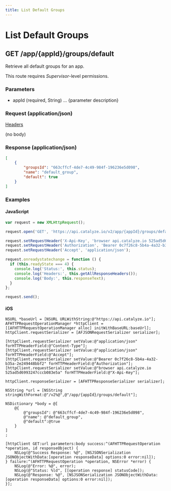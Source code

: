 ```yaml
---
title: List Default Groups
---
```


# List Default Groups

## GET /app/{appId}/groups/default
Retrieve all default groups for an app.

This route requires *Supervisor*-level permissions.

### Parameters

* appId (required, String) ... {parameter description}

### Request (application/json)

[Headers](/baas/api-reference/overview/headers/)

(no body)
### Response (application/json)

```json
[
    {
        "groupsId": "663cffcf-4de7-4c49-984f-196236e5d098",
        "name": "default_group",
        "default": true
    }
]
```

### Examples

#### JavaScript

```javascript
var request = new XMLHttpRequest();

request.open('GET', 'https://api.catalyze.io/v2/app/{appId}/groups/default');

request.setRequestHeader('X-Api-Key', 'browser api.catalyze.io 525ad5d6993247cccb083e5a');
request.setRequestHeader('Authorization', 'Bearer 0c7f26c8-5b4a-4a32-b35a-2e249448bbf2');
request.setRequestHeader('Accept', 'application/json');

request.onreadystatechange = function () {
  if (this.readyState === 4) {
    console.log('Status:', this.status);
    console.log('Headers:', this.getAllResponseHeaders());
    console.log('Body:', this.responseText);
  }
};

request.send();
```


#### iOS

```objc
NSURL *baseUrl = [NSURL URLWithString:@"https://api.catalyze.io"];
AFHTTPRequestOperationManager *httpClient = [[AFHTTPRequestOperationManager alloc] initWithBaseURL:baseUrl];
httpClient.requestSerializer = [AFJSONRequestSerializer serializer];

[httpClient.requestSerializer setValue:@"application/json" forHTTPHeaderField:@"Content-Type"];
[httpClient.requestSerializer setValue:@"application/json" forHTTPHeaderField:@"Accept"];
[httpClient.requestSerializer setValue:@"Bearer 0c7f26c8-5b4a-4a32-b35a-2e249448bbf2" forHTTPHeaderField:@"Authorization"];
[httpClient.requestSerializer setValue:@"browser api.catalyze.io 525ad5d6993247cccb083e5a" forHTTPHeaderField:@"X-Api-Key"];

httpClient.responseSerializer = [AFHTTPResponseSerializer serializer];

NSString *url = [NSString stringWithFormat:@"/v2%@",@"/app/{appId}/groups/default"];

NSDictionary *body = @[
    @{
        @"groupsId": @"663cffcf-4de7-4c49-984f-196236e5d098",
        @"name": @"default_group",
        @"default":@true
    }
]
;

[httpClient GET:url parameters:body success:^(AFHTTPRequestOperation *operation, id responseObject) {
    NSLog(@"Success Response: %@", [NSJSONSerialization JSONObjectWithData:[operation responseData] options:0 error:nil]);
} failure:^(AFHTTPRequestOperation *operation, NSError *error) {
    NSLog(@"Error: %@", error);
    NSLog(@"Status: %ld", [[operation response] statusCode]);
    NSLog(@"Response: %@", [NSJSONSerialization JSONObjectWithData:[operation responseData] options:0 error:nil]);
}];
```


